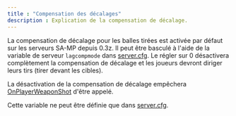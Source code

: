 ```yaml
---
title : "Compensation des décalages"
description : Explication de la compensation de décalage.
---
```


<VersionWarn name='feature' version='SA-MP 0.3z' />

La compensation de décalage pour les balles tirées est activée par défaut sur les serveurs SA-MP depuis 0.3z. Il peut être basculé à l'aide de la variable de serveur `lagcompmode` dans [server.cfg](server.cfg). Le régler sur 0 désactivera complètement la compensation de décalage et les joueurs devront diriger leurs tirs (tirer devant les cibles).

La désactivation de la compensation de décalage empêchera [OnPlayerWeaponShot](../scripting/callbacks/OnPlayerWeaponShot) d'être appelé.

Cette variable ne peut être définie que dans [server.cfg](server.cfg).
